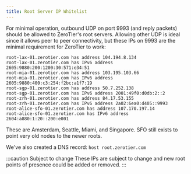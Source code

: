 ```yaml
---
title: Root Server IP Whitelist
---
```


For minimal operation, outbound UDP on port 9993 (and reply packets) should be allowed to ZeroTIer's root servers. Allowing other UDP is ideal since it allows peer to peer connectivity, but these IPs on 9993 are the minimal requirement for ZeroTier to work:

```
root-lax-01.zerotier.com has address 104.194.8.134
root-lax-01.zerotier.com has IPv6 address 2605:9880:200:1200:30:571:e34:51
root-mia-01.zerotier.com has address 103.195.103.66
root-mia-01.zerotier.com has IPv6 address 2605:9880:400:c3:254:f2bc:a1f7:19
root-sgp-01.zerotier.com has address 50.7.252.138
root-sgp-01.zerotier.com has IPv6 address 2001:49f0:d0db:2::2
root-zrh-01.zerotier.com has address 84.17.53.155
root-zrh-01.zerotier.com has IPv6 address 2a02:6ea0:d405::9993
root-alice-sfo-01.zerotier.com has address 107.170.197.14
root-alice-sfo-01.zerotier.com has IPv6 address 2604:a880:1:20::200:e001
```

These are Amsterdam, Seattle, Miami, and Singapore. SFO still exists to point very old nodes to the newer roots.

We've also created a DNS record: `host root.zerotier.com`

:::caution Subject to change
These IPs are subject to change and new root points of presence could be added or removed.
:::